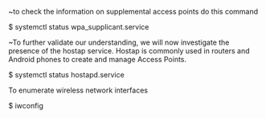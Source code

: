 ~to check the information on supplemental access points do this command

$ systemctl status wpa_supplicant.service

~To further validate our understanding, we will now investigate the presence of the hostap service.
Hostap is commonly used in routers and Android phones to create and manage Access Points. 

$ systemctl status hostapd.service

To enumerate wireless network interfaces

$ iwconfig